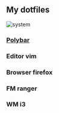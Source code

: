 ## My dotfiles 

![system](/system.phg)

### [Polybar](https://github.com/adi1090x/polybar-themes)
### Editor vim
### Browser firefox
### FM ranger
### WM i3

